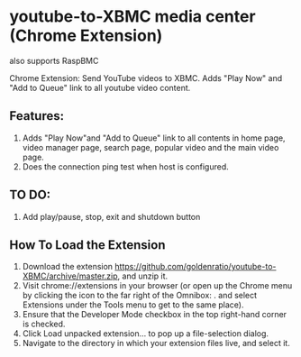 youtube-to-XBMC media center (Chrome Extension)
===============================================
also supports RaspBMC

Chrome Extension: Send YouTube videos to XBMC.
Adds "Play Now" and "Add to Queue" link to all youtube video content.

**Features:**
-------------
1. Adds "Play Now"and "Add to Queue" link to all contents in home page, video manager page, search page, popular video and the main video page.
2. Does the connection ping test when host is configured.

**TO DO:**
----------
1. Add play/pause, stop, exit and shutdown button

**How To Load the Extension**
-----------------------------

1. Download the extension https://github.com/goldenratio/youtube-to-XBMC/archive/master.zip, and unzip it.
2. Visit chrome://extensions in your browser (or open up the Chrome menu by clicking the icon to the far right of the Omnibox:  . and select Extensions under the Tools menu to get to the same place).
3. Ensure that the Developer Mode checkbox in the top right-hand corner is checked.
4. Click Load unpacked extension… to pop up a file-selection dialog.
5. Navigate to the directory in which your extension files live, and select it.


